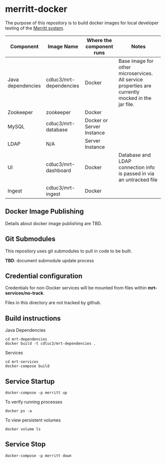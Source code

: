 # merritt-docker

The purpose of this repository is to build docker images for local developer testing of the [Merritt system](https://github.com/cdluc3/mrt-doc/wiki).

| Component | Image Name | Where the component runs | Notes |
| --------- | ---------- | ------------------------ | ----- |
| Java dependencies | cdluc3/mrt-dependencies | Docker | Base image for other microservices. All service properties are currently mocked in the jar file. |
| Zookeeper | zookeeper | Docker | |
| MySQL     | cdluc3/mrt-database | Docker or Server Instance | |
| LDAP      | N/A | Server Instance | |
| UI        | cdluc3/mrt-dashboard | Docker | Database and LDAP connection info is passed in via an untracked file |
| Ingest    | cdluc3/mrt-ingest | Docker | |

## Docker Image Publishing
Details about docker image publishing are TBD.

## Git Submodules
This repository uses git submodules to pull in code to be built.

**TBD**: document submodule update process

## Credential configuration

Credentials for non-Docker services will be mounted from files within **mrt-services/no-track**.

Files in this directory are not tracked by github.

## Build instructions

Java Dependencies
```
cd mrt-dependencies
docker build -t cdluc3/mrt-dependencies .
```

Services

```
cd mrt-services
docker-compose build
```

## Service Startup

```
docker-compose -p merritt up
```

To verify running processes
```
docker ps -a
```

To view persistent volumes
```
docker volume ls
```


## Service Stop

```
docker-compose -p merritt down
```
